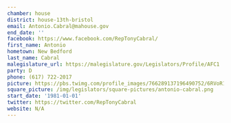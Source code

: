 ```yaml
---
chamber: house
district: house-13th-bristol
email: Antonio.Cabral@mahouse.gov
end_date: ''
facebook: https://www.facebook.com/RepTonyCabral/
first_name: Antonio
hometown: New Bedford
last_name: Cabral
malegislature_url: https://malegislature.gov/Legislators/Profile/AFC1
party: D
phone: (617) 722-2017
picture: https://pbs.twimg.com/profile_images/766289137196490752/6RVoR1ug_400x400.jpg
square_picture: /img/legislators/square-pictures/antonio-cabral.png
start_date: '1981-01-01'
twitter: https://twitter.com/RepTonyCabral
website: N/A
---
```

